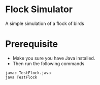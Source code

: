# Flock Simulator

A simple simulation of a flock of birds

# Prerequisite

- Make you sure you have Java installed.
- Then run the following commands

```
javac TestFlock.java
java TestFlock
```
